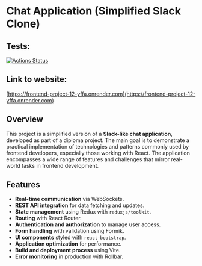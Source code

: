 # Chat Application (Simplified Slack Clone)

## Tests:
[![Actions Status](https://github.com/ElenaManukyan/frontend-project-12/actions/workflows/hexlet-check.yml/badge.svg)](https://github.com/ElenaManukyan/frontend-project-12/actions)
## Link to website:
[https://frontend-project-12-yffa.onrender.com](https://frontend-project-12-yffa.onrender.com)

## Overview

This project is a simplified version of a **Slack-like chat application**, developed as part of a diploma project. The main goal is to demonstrate a practical implementation of technologies and patterns commonly used by frontend developers, especially those working with React. The application encompasses a wide range of features and challenges that mirror real-world tasks in frontend development.

## Features

- **Real-time communication** via WebSockets.
- **REST API integration** for data fetching and updates.
- **State management** using Redux with `reduxjs/toolkit`.
- **Routing** with React Router.
- **Authentication and authorization** to manage user access.
- **Form handling** with validation using Formik.
- **UI components** styled with `react-bootstrap`.
- **Application optimization** for performance.
- **Build and deployment process** using Vite.
- **Error monitoring** in production with Rollbar.
